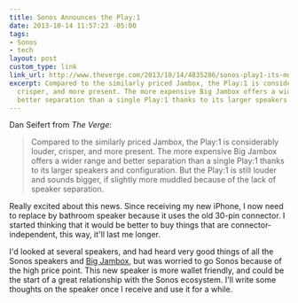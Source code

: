 ```yaml
---
title: Sonos Announces the Play:1
date: 2013-10-14 11:57:23 -05:00
tags:
- Sonos
- tech
layout: post
custom_type: link
link_url: http://www.theverge.com/2013/10/14/4835286/sonos-play1-its-most-affordable-wireless-speaker-price-availability
excerpt: Compared to the similarly priced Jambox, the Play:1 is considerably louder,
  crisper, and more present. The more expensive Big Jambox offers a wider range and
  better separation than a single Play:1 thanks to its larger speakers and configuration.
---
```


Dan Seifert from *The Verge*:

>Compared to the similarly priced Jambox, the Play:1 is considerably louder, crisper, and more present. The more expensive Big Jambox offers a wider range and better separation than a single Play:1 thanks to its larger speakers and configuration. But the Play:1 is still louder and sounds bigger, if slightly more muddled because of the lack of speaker separation.

Really excited about this news. Since receiving my new iPhone, I now need to replace by bathroom speaker because it uses the old 30-pin connector. I started thinking that it would be better to buy things that are connector-independent, this way, it'll last me longer.

I'd looked at several speakers, and had heard very good things of all the Sonos speakers and [Big Jambox](https://jawbone.com/speakers/bigjambox), but was worried to go Sonos because of the high price point. This new speaker is more wallet friendly, and could be the start of a great relationship with the Sonos ecosystem. I'll write some thoughts on the speaker once I receive and use it for a while.

